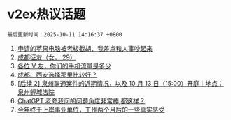 # v2ex热议话题

`最后更新时间：2025-10-11 14:16:37 +0800`

1. [申请的苹果电脑被老板截胡，我差点和人事吵起来](https://www.v2ex.com/t/1164285)
1. [成都征友（女， 29）](https://www.v2ex.com/t/1164393)
1. [各位 V 友，你们的手机流量是多少](https://www.v2ex.com/t/1164179)
1. [成都、西安选择那里比较好？](https://www.v2ex.com/t/1164189)
1. [[后续 2] 泉州联通案件的近期情况，以及 10 月 13 日（15:00）开庭｜地点：泉州鲤城法院](https://www.v2ex.com/t/1164270)
1. [ChatGPT
老夸我问的问题角度非常棒,都这样？](https://www.v2ex.com/t/1164222)
1. [今年终于上岸事业单位，工作两个月后的一些真实感受](https://www.v2ex.com/t/1164420)

